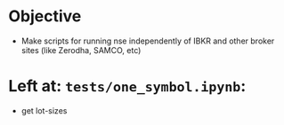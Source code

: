 # Objective
* Make scripts for running nse independently of IBKR and other broker sites (like Zerodha, SAMCO, etc)

# Left at: `tests/one_symbol.ipynb`:
* get lot-sizes


